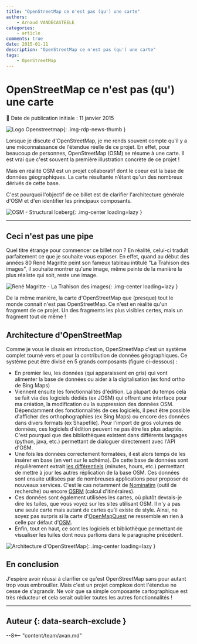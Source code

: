 ```yaml
---
title: "OpenStreetMap ce n'est pas (qu') une carte"
authors:
    - Arnaud VANDECASTEELE
categories:
    - article
comments: true
date: 2015-01-11
description: "OpenStreetMap ce n'est pas (qu') une carte"
tags:
    - OpenStreetMap
---
```


# OpenStreetMap ce n'est pas (qu') une carte

:calendar: Date de publication initiale : 11 janvier 2015

![Logo Openstreetmap](https://cdn.geotribu.fr/img/logos-icones/OpenStreetMap/Openstreetmap.png "Openstreetmap"){: .img-rdp-news-thumb }

Lorsque je discute d'OpenStreetMap, je me rends souvent compte qu'il y a une méconnaissance de l'étendue réelle de ce projet. En effet, pour beaucoup de personnes, OpenStreetMap (OSM) se résume à une carte. Il est vrai que c'est souvent la première illustration concrète de ce projet !

Mais en réalité OSM est un projet collaboratif dont le coeur est la base de données géographiques. La carte résultante n’étant qu'un des nombreux dérivés de cette base.

C'est pourquoi l'objectif de ce billet est de clarifier l'architecture générale d'OSM et d'en identifier les principaux composants.

![OSM - Structural Iceberg](https://cdn.geotribu.fr/img/articles-blog-rdp/capture-ecran/Structural-Iceberg.png "OSM - Structural Iceberg"){: .img-center loading=lazy }

----

## Ceci n'est pas une pipe

Quel titre étrange pour commencer ce billet non ? En réalité, celui-ci traduit parfaitement ce que je souhaite vous exposer. En effet, quand au début des années 80 René Magritte peint son fameux tableau intitulé "La Trahison des images", il souhaite montrer qu'une image, même peinte de la manière la plus réaliste qui soit, reste une image.

![René Magritte - La Trahison des images](https://cdn.geotribu.fr/img/articles-blog-rdp/capture-ecran/margritte.jpg "René Magritte - La Trahison des images"){: .img-center loading=lazy }

De la même manière, la carte d'OpenStreetMap que (presque) tout le monde connait n'est pas OpenStreetMap. Ce n'est en réalité qu'un fragment de ce projet. Un des fragments les plus visibles certes, mais un fragment tout de même !

## Architecture d'OpenStreetMap

Comme je vous le disais en introduction, OpenStreetMap c'est un système complet tourné vers et pour la contribution de données géographiques. Ce système peut être divisé en 5 grands composants (figure ci-dessous) :

- En premier lieu, les données (qui apparaissent en gris) qui vont alimenter la base de données ou aider à la digitalisation (ex fond ortho de Bing Maps)
- Viennent ensuite les fonctionnalités d'édition. La plupart du temps cela se fait via des logiciels dédiés (ex JOSM) qui offrent une interface pour ma création, la modification ou la suppression des données OSM. Dépendamment des fonctionnalités de ces logiciels, il peut être possible d'afficher des orthophographies (ex Bing Maps) ou encore des données dans divers formats (ex Shapefile). Pour l'import de gros volumes de données, ces logiciels d'édition peuvent ne pas être les plus adaptés. C'est pourquoi que des bibliothèques existent dans différents langages (python, java, etc.) permettant de dialoguer directement avec l'API d'OSM.
- Une fois les données correctement formatées, il est alors temps de les insérer en base (en vert sur le schéma). De cette base de données sont régulièrement extrait [les différentiels](https://wiki.openstreetmap.org/wiki/Planet.osm/diffs) (minutes, hours, etc.) permettant de mettre à jour les autres réplication de la base OSM. Ces données sont ensuite utilisées par de nombreuses applications pour proposer de nouveaux services. C'est le cas notamment de [Nominatim](https://nominatim.openstreetmap.org/) (outil de recherche) ou encore [OSRM](http://map.project-osrm.org/) (calcul d'itinéraires).
- Ces données sont également utilisées les cartes, où plutôt devrais-je dire les tuiles, que vous voyez sur les sites utilisant OSM. Il n'y a pas une seule carte mais autant de cartes qu'il existe de style. Ainsi, ne soyez pas surpris si la carte d'[OpenMapQuest](http://open.mapquest.co.uk/) ne ressemble en rien à celle par défaut d'[OSM](https://www.openstreetmap.org/).
- Enfin, tout en haut, ce sont les logiciels et bibliothèque permettant de visualiser les tuiles dont nous parlions dans le paragraphe précédent.

![Architecture d'OpenStreetMap](https://cdn.geotribu.fr/img/articles-blog-rdp/capture-ecran/OSM_Components.png "Architecture d'OpenStreetMap"){: .img-center loading=lazy }

## En conclusion

J'espère avoir réussi à clarifier ce qu'est OpenStreetMap sans pour autant trop vous embrouiller. Mais c'est un projet complexe dont l'étendue ne cesse de s'agrandir. Ne voir que sa simple composante cartographique est très réducteur et cela serait oublier toutes les autres fonctionnalités !

----

## Auteur {: data-search-exclude }

--8<-- "content/team/avan.md"
